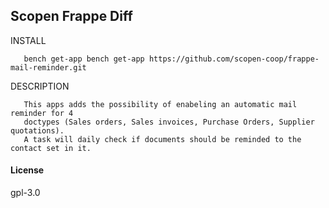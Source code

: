 ## Scopen Frappe Diff

INSTALL 


       bench get-app bench get-app https://github.com/scopen-coop/frappe-mail-reminder.git


DESCRIPTION

       This apps adds the possibility of enabeling an automatic mail reminder for 4 
       doctypes (Sales orders, Sales invoices, Purchase Orders, Supplier quotations).
       A task will daily check if documents should be reminded to the contact set in it.

#### License

gpl-3.0
